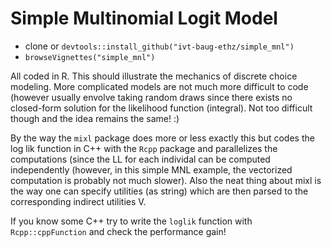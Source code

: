 # Simple Multinomial Logit Model

- clone or `devtools::install_github("ivt-baug-ethz/simple_mnl")`
- `browseVignettes("simple_mnl")`

All coded in R. This should illustrate the mechanics of discrete choice modeling. More complicated models are not much more difficult to code (however usually envolve taking random draws since there exists no closed-form solution for the likelihood function (integral). Not too difficult though and the idea remains the same! :)

By the way the `mixl` package does more or less exactly this but codes the log lik function in C++ with the `Rcpp` package and parallelizes the computations (since the LL for each individal can be computed independently (however, in this simple MNL example, the vectorized computation is probably not much slower). Also the neat thing about mixl is the way one can specify utilities (as string) which are then parsed to the corresponding indirect utilities V.

If you know some C++ try to write the `loglik` function with `Rcpp::cppFunction` and check the performance gain!
